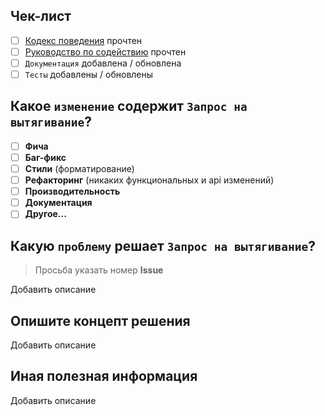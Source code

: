 ## Чек-лист

- [ ] [Кодекс поведения](./CODE_OF_CONDUCT.md) прочтен
- [ ] [Руководство по содействию](./CONTRIBUTING.md) прочтен
- [ ] `Документация` добавлена / обновлена
- [ ] `Тесты` добавлены / обновлены

## Какое `изменение` содержит `Запрос на вытягивание`?

- [ ] **Фича**
- [ ] **Баг-фикс**
- [ ] **Стили** (форматирование)
- [ ] **Рефакторинг** (никаких функциональных и api изменений)
- [ ] **Производительность**
- [ ] **Документация**
- [ ] **Другое...**

## Какую `проблему` решает `Запрос на вытягивание`?

> Просьба указать номер **Issue**

Добавить описание

## Опишите концепт решения

Добавить описание

## Иная полезная информация

Добавить описание
